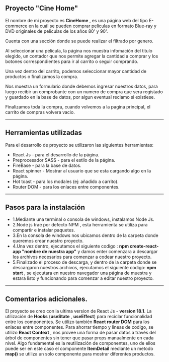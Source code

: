 ## Proyecto "Cine Home"

El nombre de mi proyecto es **CineHome** , es una página web del tipo E-commerce en la cuál se pueden comprar peliculas en formato Blue-ray y DVD originales de peliculas de los años 80' y 90'.

Cuenta con una sección donde se puede realizar el filtrado por genero.

Al seleccionar una pelicula, la página nos muestra infomación del titulo elegido, un contador que nos permite
agregar la cantidad a comprar y los botones correspondientes para ir al carrito o seguir comprando.

Una vez dentro del carrito, podemos seleccionar mayor cantidad de productos o finalizamos la compra.

Nos muestra un formulario donde debemos ingresar nuestros datos, para luego recibir un comprobante con un numero
de compra que sera registado y guardado en la base de datos, por algun eventual reclamo si existiese.

Finalizamos toda la compra, cuando volvemos a la pagina principal, el carrito de compras volvera vacio.
<hr>

## Herramientas utilizadas

Para el desarrollo de proyecto se utilizaron las siguientes herramientas:
- React Js - para el desarrollo de la página.
- Preprocesador SASS - para el estilo de la página.
- FireBase - para la base de datos.
- React spinner - Mostrar al usuario que se esta cargando algo en la página.
- Hot toast - para los modales (ej: añadido a carrito).
- Router DOM - para los enlaces entre componentes. 

<hr>

## Pasos para la instalación

 - 1.Mediante una terminal o consola de windows, instalamos Node Js.
 - 2.Node js trae por defecto NPM , esta herramienta se utiliza para compartir e instalar paquetes.
- 3.En la consola de windows nos ubicamos dentro de la carpeta donde queremos crear nuestro proyecto.
- 4.Una vez dentro, ejecutamos el siguiente codigo : **npm create-react-app "nombre de nuestra app"** y damos enter
   comenzara a descargar los archivos necesarios para comenzar a codear nuestro proyecto.
- 5.Finalizado el proceso de descarga, y dentro de la carpeta donde se descargaron nuestros archivos, ejecutamos el siguiente codigo: **npm start** , se ejecutara en nuestro navegador una página de muestra y estara listo y funcionando para comenzar a editar nuestro proyecto.

<hr>

## Comentarios adicionales.

El proyecto se creo con la ultima version de React Js - **version 18.1**. La utilización de **Hooks**
(**useState** , **useEffect**) para reciclar funcionalidad entre los componentes.
Se utilizo también **React router DOM** para los enlaces entre componentes.
Para ahorrar tiempo y lineas de codigo, se utilizo **React Context** , nos provee una forma de pasar datos a través del árbol de componentes sin tener que pasar props manualmente en cada nivel.
Algo fundamental es la reutilización de componentes, uno de ellos puede ser en este caso el componente **ItemDetail** mediante un metodo **map()** se utiliza un solo componente para mostrar diferentes productos.

